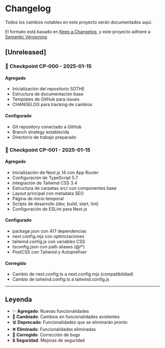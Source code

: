# Changelog

Todos los cambios notables en este proyecto serán documentados aquí.

El formato está basado en [Keep a Changelog](https://keepachangelog.com/es-ES/1.0.0/),
y este proyecto adhiere a [Semantic Versioning](https://semver.org/lang/es/).

## [Unreleased]

### 🎯 Checkpoint CP-000 - 2025-01-15

#### Agregado
- Inicialización del repositorio SGTHE
- Estructura de documentación base
- Templates de GitHub para issues
- CHANGELOG para tracking de cambios

#### Configurado
- Git repository conectado a GitHub
- Branch strategy establecida
- Directorio de trabajo preparado

### 🎯 Checkpoint CP-001 - 2025-01-15

#### Agregado
- Inicialización de Next.js 14 con App Router
- Configuración de TypeScript 5.7
- Integración de Tailwind CSS 3.4
- Estructura de carpetas src/ con componentes base
- Layout principal con metadata SEO
- Página de inicio temporal
- Scripts de desarrollo (dev, build, start, lint)
- Configuración de ESLint para Next.js

#### Configurado
- package.json con 417 dependencias
- next.config.mjs con optimizaciones
- tailwind.config.js con variables CSS
- tsconfig.json con path aliases (@/*)
- PostCSS con Tailwind y Autoprefixer

#### Corregido
- Cambio de next.config.ts a next.config.mjs (compatibilidad)
- Cambio de tailwind.config.ts a tailwind.config.js

---

## Leyenda

- ✨ **Agregado**: Nuevas funcionalidades
- 🔧 **Cambiado**: Cambios en funcionalidades existentes
- 🗑️ **Deprecado**: Funcionalidades que se eliminarán pronto
- ❌ **Eliminado**: Funcionalidades eliminadas
- 🐛 **Corregido**: Corrección de bugs
- 🔒 **Seguridad**: Mejoras de seguridad
